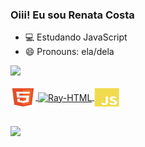 ### Oiii!   Eu sou Renata Costa 


- 💻 Estudando JavaScript
- 😄 Pronouns: ela/dela


 <a href="https://github.com/Ray-Costa">
  <img height="180em"  src="https://github-readme-stats.vercel.app/api?username=Ray-Costa&show_icons=true&theme=dracula&include_all_commits=true&count_private=true"/>
 
</div>

<div style="display: inline_block"><br>
  <img align="center" alt="Ray-HTML" height="30" width="40" src="https://raw.githubusercontent.com/devicons/devicon/master/icons/html5/html5-original.svg">
  <img align="center" alt="Ray-HTML" height="30" width="40" src="https://img.shields.io/badge/CSS3-1572B6?style=for-the-badge&logo=css3&logoColor=white">
   <img align="center" alt="Rafa-Js" height="30" width="40" src="https://raw.githubusercontent.com/devicons/devicon/master/icons/javascript/javascript-plain.svg">
  </div> <br>
  
  <div> 
  
  <a href="https://www.linkedin.com/in/https:/renataracosta/" target="_blank"><img src="https://img.shields.io/badge/-LinkedIn-%230077B5?style=for-the-badge&logo=linkedin&logoColor=white" target="_blank"></a> 
 
 
</div>
 
  

